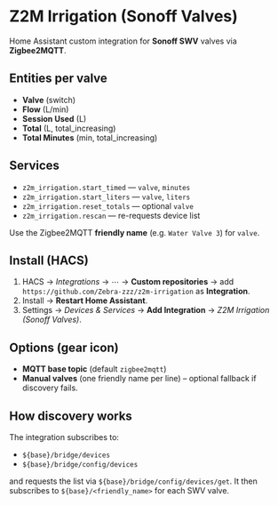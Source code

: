 # Z2M Irrigation (Sonoff Valves)

Home Assistant custom integration for **Sonoff SWV** valves via **Zigbee2MQTT**.

## Entities per valve
- **Valve** (switch)
- **Flow** (L/min)
- **Session Used** (L)
- **Total** (L, total_increasing)
- **Total Minutes** (min, total_increasing)

## Services
- `z2m_irrigation.start_timed` — `valve`, `minutes`
- `z2m_irrigation.start_liters` — `valve`, `liters`
- `z2m_irrigation.reset_totals` — optional `valve`
- `z2m_irrigation.rescan` — re-requests device list

Use the Zigbee2MQTT **friendly name** (e.g. `Water Valve 3`) for `valve`.

## Install (HACS)
1. HACS → *Integrations* → ⋯ → **Custom repositories** → add `https://github.com/Zebra-zzz/z2m-irrigation` as **Integration**.
2. Install → **Restart Home Assistant**.
3. Settings → *Devices & Services* → **Add Integration** → *Z2M Irrigation (Sonoff Valves)*.

## Options (gear icon)
- **MQTT base topic** (default `zigbee2mqtt`)
- **Manual valves** (one friendly name per line) – optional fallback if discovery fails.

## How discovery works
The integration subscribes to:
- `${base}/bridge/devices`
- `${base}/bridge/config/devices`

and requests the list via `${base}/bridge/config/devices/get`. It then subscribes to `${base}/<friendly_name>` for each SWV valve.

